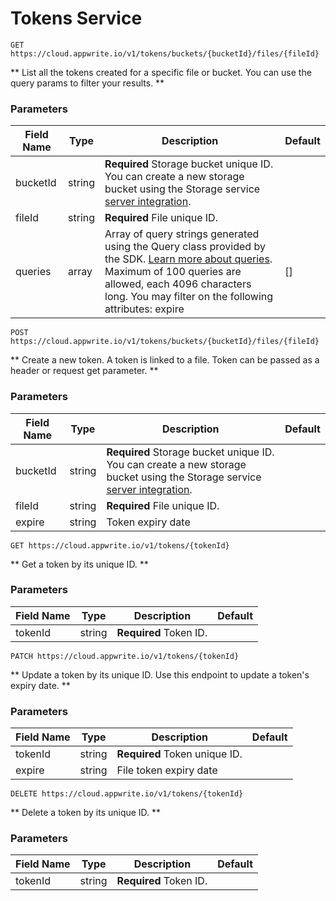 # Tokens Service


```http request
GET https://cloud.appwrite.io/v1/tokens/buckets/{bucketId}/files/{fileId}
```

** List all the tokens created for a specific file or bucket. You can use the query params to filter your results. **

### Parameters

| Field Name | Type | Description | Default |
| --- | --- | --- | --- |
| bucketId | string | **Required** Storage bucket unique ID. You can create a new storage bucket using the Storage service [server integration](https://appwrite.io/docs/server/storage#createBucket). |  |
| fileId | string | **Required** File unique ID. |  |
| queries | array | Array of query strings generated using the Query class provided by the SDK. [Learn more about queries](https://appwrite.io/docs/queries). Maximum of 100 queries are allowed, each 4096 characters long. You may filter on the following attributes: expire | [] |


```http request
POST https://cloud.appwrite.io/v1/tokens/buckets/{bucketId}/files/{fileId}
```

** Create a new token. A token is linked to a file. Token can be passed as a header or request get parameter. **

### Parameters

| Field Name | Type | Description | Default |
| --- | --- | --- | --- |
| bucketId | string | **Required** Storage bucket unique ID. You can create a new storage bucket using the Storage service [server integration](https://appwrite.io/docs/server/storage#createBucket). |  |
| fileId | string | **Required** File unique ID. |  |
| expire | string | Token expiry date |  |


```http request
GET https://cloud.appwrite.io/v1/tokens/{tokenId}
```

** Get a token by its unique ID. **

### Parameters

| Field Name | Type | Description | Default |
| --- | --- | --- | --- |
| tokenId | string | **Required** Token ID. |  |


```http request
PATCH https://cloud.appwrite.io/v1/tokens/{tokenId}
```

** Update a token by its unique ID. Use this endpoint to update a token&#039;s expiry date. **

### Parameters

| Field Name | Type | Description | Default |
| --- | --- | --- | --- |
| tokenId | string | **Required** Token unique ID. |  |
| expire | string | File token expiry date |  |


```http request
DELETE https://cloud.appwrite.io/v1/tokens/{tokenId}
```

** Delete a token by its unique ID. **

### Parameters

| Field Name | Type | Description | Default |
| --- | --- | --- | --- |
| tokenId | string | **Required** Token ID. |  |

